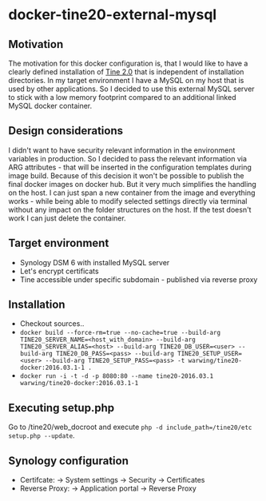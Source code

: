# docker-tine20-external-mysql

## Motivation
The motivation for this docker configuration is, that I would like to have a clearly defined installation 
of [Tine 2.0](http://tine20.github.io/Tine-2.0-Open-Source-Groupware-and-CRM/) that is independent of 
installation directories. In my target environment I have a MySQL on my host that is used by other 
applications. So I decided to use this external MySQL server to stick with a low memory footprint compared 
to an additional linked MySQL docker container.

## Design considerations
I didn't want to have security relevant information in the environment variables in production.
So I decided to pass the relevant information via ARG attributes - that will be inserted in the 
configuration templates during image build. Because of this decision it won't be possible to publish 
the final docker images on docker hub. But it very much simplifies the handling on the host.
I can just span a new container from the image and everything works - while being able to modify 
selected settings directly via terminal without any impact on the folder structures on the host. 
If the test doesn't work I can just delete the container.

## Target environment
* Synology DSM 6 with installed MySQL server
* Let's encrypt certificats
* Tine accessible under specific subdomain - published via reverse proxy

## Installation
* Checkout sources..
* `docker build --force-rm=true --no-cache=true --build-arg TINE20_SERVER_NAME=<host_with_domain> --build-arg TINE20_SERVER_ALIAS=<host> --build-arg TINE20_DB_USER=<user> --build-arg TINE20_DB_PASS=<pass> --build-arg TINE20_SETUP_USER=<user> --build-arg TINE20_SETUP_PASS=<pass> -t warwing/tine20-docker:2016.03.1-1 .`
* `docker run -i -t -d -p 8080:80 --name tine20-2016.03.1 warwing/tine20-docker:2016.03.1-1`

## Executing setup.php
Go to /tine20/web_docroot and execute `php -d include_path=/tine20/etc setup.php --update`.

## Synology configuration
* Certifcate: -> System settings -> Security -> Certificates
* Reverse Proxy: -> Application portal -> Reverse Proxy
